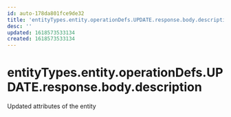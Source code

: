 ```yaml
---
id: auto-178da801fce9de32
title: 'entityTypes.entity.operationDefs.UPDATE.response.body.description'
desc: ''
updated: 1618573533134
created: 1618573533134
---
```

# entityTypes.entity.operationDefs.UPDATE.response.body.description

Updated attributes of the entity
